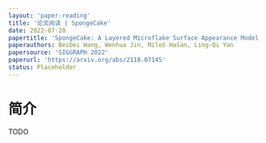 ```yaml
---
layout: 'paper-reading'
title: '论文阅读 | SpongeCake'
date: 2022-07-20
papertitle: 'SpongeCake: A Layered Microflake Surface Appearance Model'
paperauthors: Beibei Wang, Wenhua Jin, Miloš Hašan, Ling-Qi Yan
papersource: 'SIGGRAPH 2022'
paperurl: 'https://arxiv.org/abs/2110.07145'
status: Placeholder
---
```


# 简介

TODO
